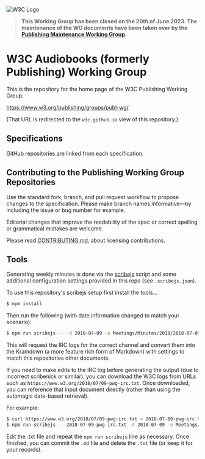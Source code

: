 
![W3C Logo](https://www.w3.org/Icons/w3c_home)

> **This Working Group has been closed on the 20th of June 2023. The maintenance of the WG documents have been taken over by the
 [Publishing Maintenance Working Group](https://www.w3.org/groups/wg/pm).**

# W3C Audiobooks (formerly Publishing) Working Group

This is the repository for the home page of the W3C Publishing Working Group:

https://www.w3.org/publishing/groups/publ-wg/

(That URL is redirected to the `w3c.github.io` view of this repository.)

## Specifications

GitHub repositories are linked from each specification.

## Contributing to the Publishing Working Group Repositories

Use the standard fork, branch, and pull request workflow to propose changes to the specification. Please make branch names informative—by including the issue or bug number for example.

Editorial changes that improve the readability of the spec or correct spelling or grammatical mistakes are welcome.

Please read [CONTRIBUTING.md](CONTRIBUTING.md), about licensing contributions.

## Tools

Generating weekly minutes is done via the
[scribejs](https://github.com/w3c/scribejs) script and some additional
configuration settings provided in this repo (see `.scribejs.json`).

To use this repository's scribejs setup first install the tools...

```bash
$ npm install
```

Then run the following (with date
information changed to match your scenario):

```bash
$ npm run scribejs -- -d 2018-07-09 -o Meetings/Minutes/2018/2018-07-09-pwg.md
```

This will request the IRC logs for the correct channel and convert them into
the Kramdown (a more feature rich form of Markdown) with settings to match this
repositories other documents.

If you need to make edits to the IRC log before generating the output (due to
incorrect scribenick or similar), you can download the W3C logs from URLs such
as `https://www.w3.org/2018/07/09-pwg-irc.txt`. Once downloaded, you can
reference that input document directly (rather than using the automagic
date-based retrieval).

For example:

```bash
$ curl https://www.w3.org/2018/07/09-pwg-irc.txt > 2018-07-09-pwg-irc.txt
$ npm run scribejs -- 2018-07-09-pwg-irc.txt -d 2018-07-09 -o Meetings/Minutes/2018/2018-07-09-pwg.md
```
Edit the .txt file and repeat the `npm run scribejs` line as necessary. Once
finished, you can commit the `.md` file and delete the `.txt` file (or keep it
for your records).
